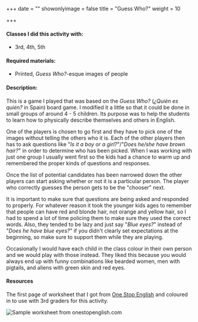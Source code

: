 +++
date = ""
showonlyimage = false
title = "Guess Who?"
weight = 10

+++
#### Classes I did this activity with:

* 3rd, 4th, 5th

#### Required materials:

* Printed, *Guess Who?*-esque images of people

#### Description:

This is a game I played that was based on the *Guess Who?* (*¿Quién es quién?* in Spain) board game. I modified it a little so that it could be done in small groups of around 4 - 5 children. Its purpose was to help the students to learn how to physically describe themselves and others in English.

One of the players is chosen to go first and they have to pick one of the images without telling the others who it is. Each of the other players then has to ask questions like "*Is it a boy or a girl?*"/"*Does he/she have brown hair?*" in order to determine who has been picked. When I was working with just one group I usually went first so the kids had a chance to warm up and remembered the proper kinds of questions and responses.

Once the list of potential candidates has been narrowed down the other players can start asking whether or not it is a particular person. The player who correctly guesses the person gets to be the "chooser" next.

It is important to make sure that questions are being asked and responded to properly. For whatever reason it took the younger kids ages to remember that people can have red and blonde hair, not orange and yellow hair, so I had to spend a lot of time policing them to make sure they used the correct words. Also, they tended to be lazy and just say "*Blue eyes?*" instead of "*Does he have blue eyes?*" if you didn't clearly set expectations at the beginning, so make sure to support them while they are playing.

Occasionally I would have each child in the class colour in their own person and we would play with those instead. They liked this because you would always end up with funny combinations like bearded women, men with pigtails, and aliens with green skin and red eyes.

#### Resources

The first page of worksheet that I got from [One Stop English](https://www.onestopenglish.com) and coloured in to use with 3rd graders for this activity.

![Sample worksheet from onestopenglish.com](/assistant-portfolio/img/portfolio/guess-who.png)